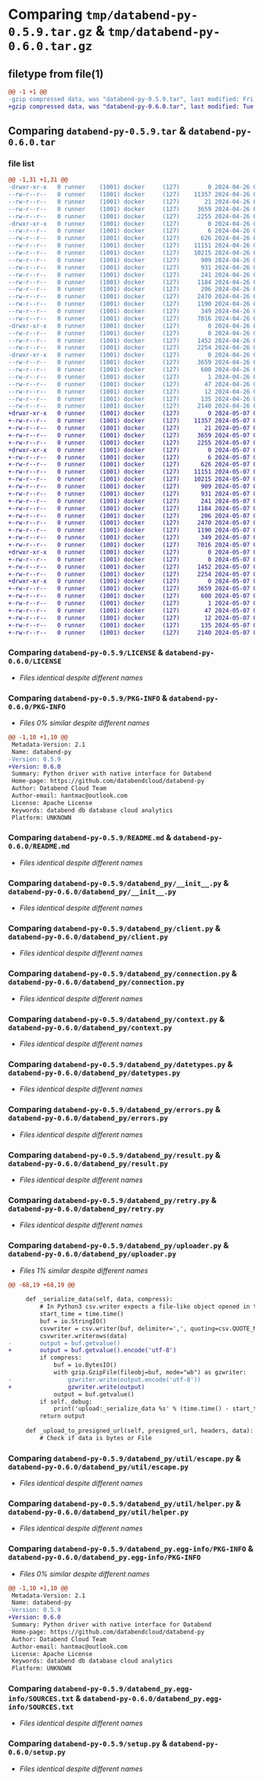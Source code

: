 # Comparing `tmp/databend-py-0.5.9.tar.gz` & `tmp/databend-py-0.6.0.tar.gz`

## filetype from file(1)

```diff
@@ -1 +1 @@
-gzip compressed data, was "databend-py-0.5.9.tar", last modified: Fri Apr 26 08:22:16 2024, max compression
+gzip compressed data, was "databend-py-0.6.0.tar", last modified: Tue May  7 00:37:08 2024, max compression
```

## Comparing `databend-py-0.5.9.tar` & `databend-py-0.6.0.tar`

### file list

```diff
@@ -1,31 +1,31 @@
-drwxr-xr-x   0 runner    (1001) docker     (127)        0 2024-04-26 08:22:16.938605 databend-py-0.5.9/
--rw-r--r--   0 runner    (1001) docker     (127)    11357 2024-04-26 08:22:04.000000 databend-py-0.5.9/LICENSE
--rw-r--r--   0 runner    (1001) docker     (127)       21 2024-04-26 08:22:04.000000 databend-py-0.5.9/MANIFEST.in
--rw-r--r--   0 runner    (1001) docker     (127)     3659 2024-04-26 08:22:16.938605 databend-py-0.5.9/PKG-INFO
--rw-r--r--   0 runner    (1001) docker     (127)     2255 2024-04-26 08:22:04.000000 databend-py-0.5.9/README.md
-drwxr-xr-x   0 runner    (1001) docker     (127)        0 2024-04-26 08:22:16.938605 databend-py-0.5.9/databend_py/
--rw-r--r--   0 runner    (1001) docker     (127)        6 2024-04-26 08:22:04.000000 databend-py-0.5.9/databend_py/VERSION
--rw-r--r--   0 runner    (1001) docker     (127)      626 2024-04-26 08:22:04.000000 databend-py-0.5.9/databend_py/__init__.py
--rw-r--r--   0 runner    (1001) docker     (127)    11151 2024-04-26 08:22:04.000000 databend-py-0.5.9/databend_py/client.py
--rw-r--r--   0 runner    (1001) docker     (127)    10215 2024-04-26 08:22:04.000000 databend-py-0.5.9/databend_py/connection.py
--rw-r--r--   0 runner    (1001) docker     (127)      909 2024-04-26 08:22:04.000000 databend-py-0.5.9/databend_py/context.py
--rw-r--r--   0 runner    (1001) docker     (127)      931 2024-04-26 08:22:04.000000 databend-py-0.5.9/databend_py/datetypes.py
--rw-r--r--   0 runner    (1001) docker     (127)      241 2024-04-26 08:22:04.000000 databend-py-0.5.9/databend_py/defines.py
--rw-r--r--   0 runner    (1001) docker     (127)     1184 2024-04-26 08:22:04.000000 databend-py-0.5.9/databend_py/errors.py
--rw-r--r--   0 runner    (1001) docker     (127)      206 2024-04-26 08:22:04.000000 databend-py-0.5.9/databend_py/log.py
--rw-r--r--   0 runner    (1001) docker     (127)     2470 2024-04-26 08:22:04.000000 databend-py-0.5.9/databend_py/result.py
--rw-r--r--   0 runner    (1001) docker     (127)     1190 2024-04-26 08:22:04.000000 databend-py-0.5.9/databend_py/retry.py
--rw-r--r--   0 runner    (1001) docker     (127)      349 2024-04-26 08:22:04.000000 databend-py-0.5.9/databend_py/sdk_info.py
--rw-r--r--   0 runner    (1001) docker     (127)     7016 2024-04-26 08:22:04.000000 databend-py-0.5.9/databend_py/uploader.py
-drwxr-xr-x   0 runner    (1001) docker     (127)        0 2024-04-26 08:22:16.938605 databend-py-0.5.9/databend_py/util/
--rw-r--r--   0 runner    (1001) docker     (127)        0 2024-04-26 08:22:04.000000 databend-py-0.5.9/databend_py/util/__init__.py
--rw-r--r--   0 runner    (1001) docker     (127)     1452 2024-04-26 08:22:04.000000 databend-py-0.5.9/databend_py/util/escape.py
--rw-r--r--   0 runner    (1001) docker     (127)     2254 2024-04-26 08:22:04.000000 databend-py-0.5.9/databend_py/util/helper.py
-drwxr-xr-x   0 runner    (1001) docker     (127)        0 2024-04-26 08:22:16.938605 databend-py-0.5.9/databend_py.egg-info/
--rw-r--r--   0 runner    (1001) docker     (127)     3659 2024-04-26 08:22:16.000000 databend-py-0.5.9/databend_py.egg-info/PKG-INFO
--rw-r--r--   0 runner    (1001) docker     (127)      600 2024-04-26 08:22:16.000000 databend-py-0.5.9/databend_py.egg-info/SOURCES.txt
--rw-r--r--   0 runner    (1001) docker     (127)        1 2024-04-26 08:22:16.000000 databend-py-0.5.9/databend_py.egg-info/dependency_links.txt
--rw-r--r--   0 runner    (1001) docker     (127)       47 2024-04-26 08:22:16.000000 databend-py-0.5.9/databend_py.egg-info/requires.txt
--rw-r--r--   0 runner    (1001) docker     (127)       12 2024-04-26 08:22:16.000000 databend-py-0.5.9/databend_py.egg-info/top_level.txt
--rw-r--r--   0 runner    (1001) docker     (127)      135 2024-04-26 08:22:16.938605 databend-py-0.5.9/setup.cfg
--rw-r--r--   0 runner    (1001) docker     (127)     2140 2024-04-26 08:22:04.000000 databend-py-0.5.9/setup.py
+drwxr-xr-x   0 runner    (1001) docker     (127)        0 2024-05-07 00:37:08.604370 databend-py-0.6.0/
+-rw-r--r--   0 runner    (1001) docker     (127)    11357 2024-05-07 00:36:51.000000 databend-py-0.6.0/LICENSE
+-rw-r--r--   0 runner    (1001) docker     (127)       21 2024-05-07 00:36:51.000000 databend-py-0.6.0/MANIFEST.in
+-rw-r--r--   0 runner    (1001) docker     (127)     3659 2024-05-07 00:37:08.604370 databend-py-0.6.0/PKG-INFO
+-rw-r--r--   0 runner    (1001) docker     (127)     2255 2024-05-07 00:36:51.000000 databend-py-0.6.0/README.md
+drwxr-xr-x   0 runner    (1001) docker     (127)        0 2024-05-07 00:37:08.600370 databend-py-0.6.0/databend_py/
+-rw-r--r--   0 runner    (1001) docker     (127)        6 2024-05-07 00:36:51.000000 databend-py-0.6.0/databend_py/VERSION
+-rw-r--r--   0 runner    (1001) docker     (127)      626 2024-05-07 00:36:51.000000 databend-py-0.6.0/databend_py/__init__.py
+-rw-r--r--   0 runner    (1001) docker     (127)    11151 2024-05-07 00:36:51.000000 databend-py-0.6.0/databend_py/client.py
+-rw-r--r--   0 runner    (1001) docker     (127)    10215 2024-05-07 00:36:51.000000 databend-py-0.6.0/databend_py/connection.py
+-rw-r--r--   0 runner    (1001) docker     (127)      909 2024-05-07 00:36:51.000000 databend-py-0.6.0/databend_py/context.py
+-rw-r--r--   0 runner    (1001) docker     (127)      931 2024-05-07 00:36:51.000000 databend-py-0.6.0/databend_py/datetypes.py
+-rw-r--r--   0 runner    (1001) docker     (127)      241 2024-05-07 00:36:51.000000 databend-py-0.6.0/databend_py/defines.py
+-rw-r--r--   0 runner    (1001) docker     (127)     1184 2024-05-07 00:36:51.000000 databend-py-0.6.0/databend_py/errors.py
+-rw-r--r--   0 runner    (1001) docker     (127)      206 2024-05-07 00:36:51.000000 databend-py-0.6.0/databend_py/log.py
+-rw-r--r--   0 runner    (1001) docker     (127)     2470 2024-05-07 00:36:51.000000 databend-py-0.6.0/databend_py/result.py
+-rw-r--r--   0 runner    (1001) docker     (127)     1190 2024-05-07 00:36:51.000000 databend-py-0.6.0/databend_py/retry.py
+-rw-r--r--   0 runner    (1001) docker     (127)      349 2024-05-07 00:36:51.000000 databend-py-0.6.0/databend_py/sdk_info.py
+-rw-r--r--   0 runner    (1001) docker     (127)     7016 2024-05-07 00:36:51.000000 databend-py-0.6.0/databend_py/uploader.py
+drwxr-xr-x   0 runner    (1001) docker     (127)        0 2024-05-07 00:37:08.600370 databend-py-0.6.0/databend_py/util/
+-rw-r--r--   0 runner    (1001) docker     (127)        0 2024-05-07 00:36:51.000000 databend-py-0.6.0/databend_py/util/__init__.py
+-rw-r--r--   0 runner    (1001) docker     (127)     1452 2024-05-07 00:36:51.000000 databend-py-0.6.0/databend_py/util/escape.py
+-rw-r--r--   0 runner    (1001) docker     (127)     2254 2024-05-07 00:36:51.000000 databend-py-0.6.0/databend_py/util/helper.py
+drwxr-xr-x   0 runner    (1001) docker     (127)        0 2024-05-07 00:37:08.600370 databend-py-0.6.0/databend_py.egg-info/
+-rw-r--r--   0 runner    (1001) docker     (127)     3659 2024-05-07 00:37:07.000000 databend-py-0.6.0/databend_py.egg-info/PKG-INFO
+-rw-r--r--   0 runner    (1001) docker     (127)      600 2024-05-07 00:37:07.000000 databend-py-0.6.0/databend_py.egg-info/SOURCES.txt
+-rw-r--r--   0 runner    (1001) docker     (127)        1 2024-05-07 00:37:07.000000 databend-py-0.6.0/databend_py.egg-info/dependency_links.txt
+-rw-r--r--   0 runner    (1001) docker     (127)       47 2024-05-07 00:37:07.000000 databend-py-0.6.0/databend_py.egg-info/requires.txt
+-rw-r--r--   0 runner    (1001) docker     (127)       12 2024-05-07 00:37:07.000000 databend-py-0.6.0/databend_py.egg-info/top_level.txt
+-rw-r--r--   0 runner    (1001) docker     (127)      135 2024-05-07 00:37:08.604370 databend-py-0.6.0/setup.cfg
+-rw-r--r--   0 runner    (1001) docker     (127)     2140 2024-05-07 00:36:51.000000 databend-py-0.6.0/setup.py
```

### Comparing `databend-py-0.5.9/LICENSE` & `databend-py-0.6.0/LICENSE`

 * *Files identical despite different names*

### Comparing `databend-py-0.5.9/PKG-INFO` & `databend-py-0.6.0/PKG-INFO`

 * *Files 0% similar despite different names*

```diff
@@ -1,10 +1,10 @@
 Metadata-Version: 2.1
 Name: databend-py
-Version: 0.5.9
+Version: 0.6.0
 Summary: Python driver with native interface for Databend
 Home-page: https://github.com/databendcloud/databend-py
 Author: Databend Cloud Team
 Author-email: hantmac@outlook.com
 License: Apache License
 Keywords: databend db database cloud analytics
 Platform: UNKNOWN
```

### Comparing `databend-py-0.5.9/README.md` & `databend-py-0.6.0/README.md`

 * *Files identical despite different names*

### Comparing `databend-py-0.5.9/databend_py/__init__.py` & `databend-py-0.6.0/databend_py/__init__.py`

 * *Files identical despite different names*

### Comparing `databend-py-0.5.9/databend_py/client.py` & `databend-py-0.6.0/databend_py/client.py`

 * *Files identical despite different names*

### Comparing `databend-py-0.5.9/databend_py/connection.py` & `databend-py-0.6.0/databend_py/connection.py`

 * *Files identical despite different names*

### Comparing `databend-py-0.5.9/databend_py/context.py` & `databend-py-0.6.0/databend_py/context.py`

 * *Files identical despite different names*

### Comparing `databend-py-0.5.9/databend_py/datetypes.py` & `databend-py-0.6.0/databend_py/datetypes.py`

 * *Files identical despite different names*

### Comparing `databend-py-0.5.9/databend_py/errors.py` & `databend-py-0.6.0/databend_py/errors.py`

 * *Files identical despite different names*

### Comparing `databend-py-0.5.9/databend_py/result.py` & `databend-py-0.6.0/databend_py/result.py`

 * *Files identical despite different names*

### Comparing `databend-py-0.5.9/databend_py/retry.py` & `databend-py-0.6.0/databend_py/retry.py`

 * *Files identical despite different names*

### Comparing `databend-py-0.5.9/databend_py/uploader.py` & `databend-py-0.6.0/databend_py/uploader.py`

 * *Files 1% similar despite different names*

```diff
@@ -68,19 +68,19 @@
 
     def _serialize_data(self, data, compress):
         # In Python3 csv.writer expects a file-like object opened in text mode. In Python2, csv.writer expects a file-like object opened in binary mode.
         start_time = time.time()
         buf = io.StringIO()
         csvwriter = csv.writer(buf, delimiter=',', quoting=csv.QUOTE_MINIMAL)
         csvwriter.writerows(data)
-        output = buf.getvalue()
+        output = buf.getvalue().encode('utf-8')
         if compress:
             buf = io.BytesIO()
             with gzip.GzipFile(fileobj=buf, mode="wb") as gzwriter:
-                gzwriter.write(output.encode('utf-8'))
+                gzwriter.write(output)
             output = buf.getvalue()
         if self._debug:
             print('upload:_serialize_data %s' % (time.time() - start_time))
         return output
 
     def _upload_to_presigned_url(self, presigned_url, headers, data):
         # Check if data is bytes or File
```

### Comparing `databend-py-0.5.9/databend_py/util/escape.py` & `databend-py-0.6.0/databend_py/util/escape.py`

 * *Files identical despite different names*

### Comparing `databend-py-0.5.9/databend_py/util/helper.py` & `databend-py-0.6.0/databend_py/util/helper.py`

 * *Files identical despite different names*

### Comparing `databend-py-0.5.9/databend_py.egg-info/PKG-INFO` & `databend-py-0.6.0/databend_py.egg-info/PKG-INFO`

 * *Files 0% similar despite different names*

```diff
@@ -1,10 +1,10 @@
 Metadata-Version: 2.1
 Name: databend-py
-Version: 0.5.9
+Version: 0.6.0
 Summary: Python driver with native interface for Databend
 Home-page: https://github.com/databendcloud/databend-py
 Author: Databend Cloud Team
 Author-email: hantmac@outlook.com
 License: Apache License
 Keywords: databend db database cloud analytics
 Platform: UNKNOWN
```

### Comparing `databend-py-0.5.9/databend_py.egg-info/SOURCES.txt` & `databend-py-0.6.0/databend_py.egg-info/SOURCES.txt`

 * *Files identical despite different names*

### Comparing `databend-py-0.5.9/setup.py` & `databend-py-0.6.0/setup.py`

 * *Files identical despite different names*

